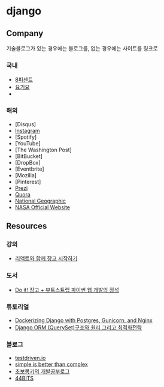# django

## Company
기술블로그가 있는 경우에는 블로그를, 없는 경우에는 사이트를 링크로
### 국내
- [8퍼센트](https://8percent.github.io/)
- [요기요](https://medium.com/deliverytechkorea/yogiyo-python/home)
- 
### 해외
- [Disqus]
- [Instagram](https://medium.com/@InstagramEng)
- [Spotify]
- [YouTube]
- [The Washington Post]
- [BitBucket]
- [DropBox]
- [Eventbrite]
- [Mozilla]
- [Pinterest]
- [Prezi](https://prezi.com/)
- [Quora](https://www.quora.com/)
- [National Geographic](https://www.nationalgeographic.com/)
- [NASA Official Website](https://www.nasa.gov/)

## Resources
### 강의
- [리액트와 함께 장고 시작하기](https://educast.com/course/web-dev/ZU53)

### 도서
- [Do it! 장고 + 부트스트랩 파이썬 웹 개발의 정석 ](https://www.aladin.co.kr/shop/wproduct.aspx?ItemId=259491574)

### 튜토리얼
- [Dockerizing Django with Postgres, Gunicorn, and Nginx](https://testdriven.io/blog/dockerizing-django-with-postgres-gunicorn-and-nginx/)
- [Django ORM (QuerySet)구조와 원리 그리고 최적화전략](https://github.com/KimSoungRyoul/Django_ORM_pratice_project/issues/7)

### 블로그
- [testdriven.io](https://testdriven.io/)
- [simple is better than complex](https://simpleisbetterthancomplex.com/)
- [초보몽키의 개발공부로그](https://wayhome25.github.io/)
- [44BITS](https://www.44bits.io/ko)
